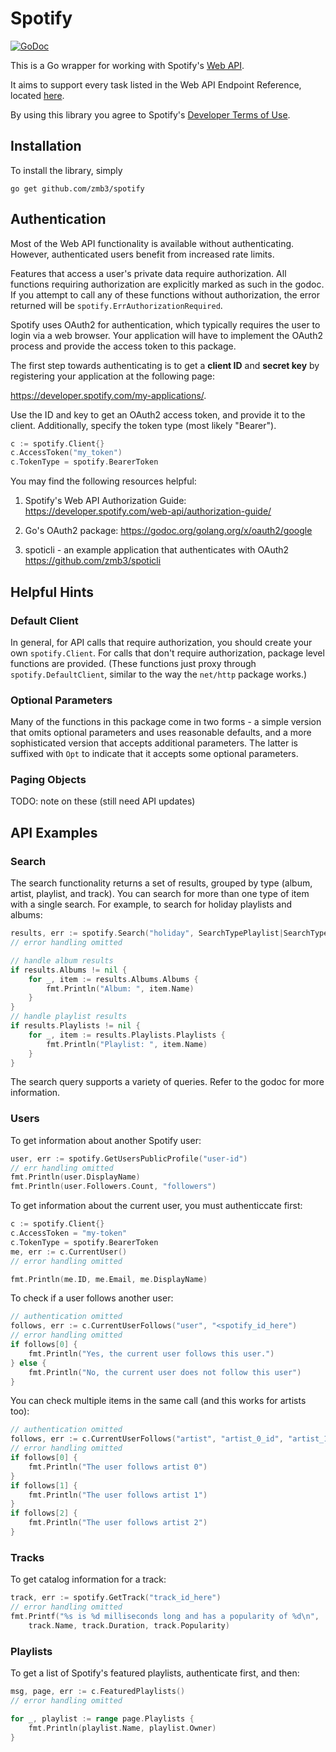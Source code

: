 Spotify
=======

[![GoDoc](https://godoc.org/github.com/zmb3/spotify?status.svg)](http://godoc.org/github.com/zmb3/spotify)

This is a Go wrapper for working with Spotify's
[Web API](https://developer.spotify.com/web-api/).

It aims to support every task listed in the Web API Endpoint Reference,
located [here](https://developer.spotify.com/web-api/endpoint-reference/).

By using this library you agree to Spotify's
[Developer Terms of Use](https://developer.spotify.com/developer-terms-of-use/).

## Installation

To install the library, simply

`go get github.com/zmb3/spotify`

## Authentication

Most of the Web API functionality is available without authenticating.
However, authenticated users benefit from increased rate limits.

Features that access a user's private data require authorization.
All functions requiring authorization are explicitly marked as
such in the godoc.  If you attempt to call any of these functions
without authorization, the error returned will be
`spotify.ErrAuthorizationRequired`.

Spotify uses OAuth2 for authentication, which typically requires the user to login
via a web browser.  Your application will have to implement the OAuth2 process
and provide the access token to this package.

The first step towards authenticating is to get a __client ID__ and __secret key__
by registering your application at the following page:

https://developer.spotify.com/my-applications/.

Use the ID and key to get an OAuth2 access token, and provide it to the client.
Additionally, specify the token type (most likely "Bearer").

````Go
c := spotify.Client{}
c.AccessToken("my_token")
c.TokenType = spotify.BearerToken
````

You may find the following resources helpful:

1. Spotify's Web API Authorization Guide:
https://developer.spotify.com/web-api/authorization-guide/

2. Go's OAuth2 package:
https://godoc.org/golang.org/x/oauth2/google

3. spoticli - an example application that authenticates with OAuth2
https://github.com/zmb3/spoticli

## Helpful Hints

### Default Client

In general, for API calls that require authorization, you should create your own
`spotify.Client`.  For calls that don't require authorization, package level functions
are provided.  (These functions just proxy through `spotify.DefaultClient`, similar
to the way the `net/http` package works.)

### Optional Parameters

Many of the functions in this package come in two forms - a simple version that
omits optional parameters and uses reasonable defaults, and a more sophisticated
version that accepts additional parameters.  The latter is suffixed with `Opt`
to indicate that it accepts some optional parameters.

### Paging Objects

TODO: note on these (still need API updates)

## API Examples

### Search

The search functionality returns a set of results, grouped by type (album, artist,
playlist, and track).  You can search for more than one type of item with a single
search.  For example, to search for holiday playlists and albums:

```Go
results, err := spotify.Search("holiday", SearchTypePlaylist|SearchTypeAlbum)
// error handling omitted

// handle album results
if results.Albums != nil {
    for _, item := results.Albums.Albums {
        fmt.Println("Album: ", item.Name)
    }
}
// handle playlist results
if results.Playlists != nil {
    for _, item := results.Playlists.Playlists {
        fmt.Println("Playlist: ", item.Name)
    }
}
```

The search query supports a variety of queries.  Refer to the godoc for more information.

### Users

To get information about another Spotify user:

````Go
user, err := spotify.GetUsersPublicProfile("user-id")
// err handling omitted
fmt.Println(user.DisplayName)
fmt.Println(user.Followers.Count, "followers")
````

To get information about the current user, you must authenticcate first:

````Go
c := spotify.Client{}
c.AccessToken = "my-token"
c.TokenType = spotify.BearerToken
me, err := c.CurrentUser()
// error handling omitted

fmt.Println(me.ID, me.Email, me.DisplayName)
````

To check if a user follows another user:

````Go
// authentication omitted
follows, err := c.CurrentUserFollows("user", "<spotify_id_here")
// error handling omitted
if follows[0] {
    fmt.Println("Yes, the current user follows this user.")
} else {
    fmt.Println("No, the current user does not follow this user")
}
````

You can check multiple items in the same call (and this works for artists too):

````Go
// authentication omitted
follows, err := c.CurrentUserFollows("artist", "artist_0_id", "artist_1_id", "artist_2_id")
// error handling omitted
if follows[0] {
    fmt.Println("The user follows artist 0")
}
if follows[1] {
    fmt.Println("The user follows artist 1")
}
if follows[2] {
    fmt.Println("The user follows artist 2")
}

````

### Tracks

To get catalog information for a track:

````Go
track, err := spotify.GetTrack("track_id_here")
// error handling omitted
fmt.Printf("%s is %d milliseconds long and has a popularity of %d\n",
    track.Name, track.Duration, track.Popularity)
````

### Playlists

To get a list of Spotify's featured playlists, authenticate first, and then:

````Go
msg, page, err := c.FeaturedPlaylists()
// error handling omitted

for _, playlist := range page.Playlists {
    fmt.Println(playlist.Name, playlist.Owner)
}

````
